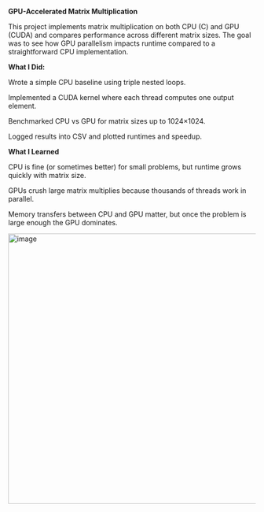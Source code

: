 **GPU-Accelerated Matrix Multiplication**

This project implements matrix multiplication on both CPU (C) and GPU (CUDA) and compares performance across different matrix sizes. The goal was to see how GPU parallelism impacts runtime compared to a straightforward CPU implementation.




**What I Did:**

Wrote a simple CPU baseline using triple nested loops.

Implemented a CUDA kernel where each thread computes one output element.

Benchmarked CPU vs GPU for matrix sizes up to 1024×1024.

Logged results into CSV and plotted runtimes and speedup.


**What I Learned**

CPU is fine (or sometimes better) for small problems, but runtime grows quickly with matrix size.

GPUs crush large matrix multiplies because thousands of threads work in parallel.

Memory transfers between CPU and GPU matter, but once the problem is large enough the GPU dominates.

<img width="642" height="549" alt="image" src="https://github.com/user-attachments/assets/999c78aa-8d01-4a22-a8bc-2be9bdda2fb9" />
